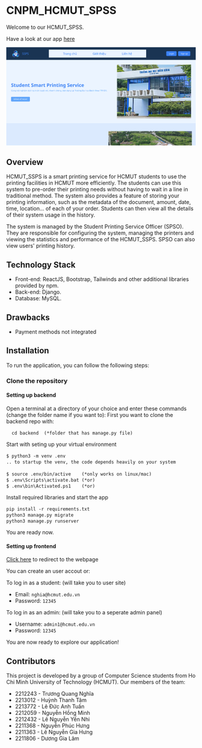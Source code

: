 # CNPM_HCMUT_SPSS
Welcome to our HCMUT_SPSS.

Have a look at our app [here](spss-frontend-1-n107ztocq-quanghias-projects.vercel.app)

![Guest's homepage](./doc/asset/guesthome.png)

## Overview
HCMUT_SSPS is a smart printing service for HCMUT students to use the printing facilities in HCMUT more efficiently. The students can use this system to pre-order their printing needs without having to wait in a line in traditional method. The system also provides a feature of storing your printing information, such as the metadata of the document, amount, date, time, location... of each of your order. Students can then view all the details of their system usage in the history.

The system is managed by the Student Printing Service Officer (SPSO). They are responsible for configuring the system, managing the printers and viewing the statistics and performance of the HCMUT_SSPS. SPSO can also view users' printing history.

## Technology Stack
- Front-end: ReactJS, Bootstrap, Tailwinds and other additional libraries provided by npm.
- Back-end: Django.
- Database: MySQL.

## Drawbacks
- Payment methods not integrated

## Installation
To run the application, you can follow the following steps:

### Clone the repository
#### Setting up backend
Open a terminal at a directory of your choice and enter these commands (change the folder name if you want to):
First you want to clone the backend repo with:
```
  cd backend  (*folder that has manage.py file)
```
Start with seting up your virtual environment
```
$ python3 -m venv .env
.. to startup the venv, the code depends heavily on your system

$ source .env/bin/active    (*only works on linux/mac)
$ .env\Scripts\activate.bat (*or)
$ .env\bin\Activated.ps1    (*or)
```

Install required libraries and start the app
```
pip install -r requirements.txt
python3 manage.py migrate 
python3 manage.py runserver
```

You are ready now.
#### Setting up frontend
[Click here](spss-frontend-1-n107ztocq-quanghias-projects.vercel.app) to redirect to the webpage

You can create an user accout or:

To log in as a student: (will take you to user site)
* Email: `nghia@hcmut.edu.vn`
* Password: `12345`

To log in as an admin: (will take you to a seperate admin panel)
* Username: `admin1@hcmut.edu.vn`
* Password: `12345`

You are now ready to explore our application!

## Contributors
This project is developed by a group of Computer Science students from Ho Chi Minh University of Technology (HCMUT). Our members of the team:
* 2212243 - Trương Quang Nghĩa
* 2213012 - Huỳnh Thanh Tâm
* 2213772 - Lê Đức Anh Tuấn
* 2212059 - Nguyễn Hồng Minh
* 2212432 - Lê Nguyễn Yến Nhi
* 2211368 - Nguyễn Phúc Hưng
* 2211363 - Lê Nguyễn Gia Hưng
* 2211806 - Dương Gia Lâm

